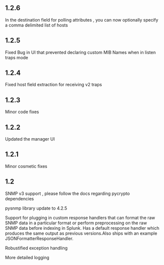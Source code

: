 1.2.6
-----

In the destination field for polling attributes , you can now optionally specify a comma delimited list of hosts

1.2.5
-----

Fixed Bug in UI that prevented declaring custom MIB Names when in listen traps mode

1.2.4
-----
Fixed host field extraction for receiving v2 traps

1.2.3
-----
Minor code fixes

1.2.2
-----
Updated the manager UI

1.2.1
-----
Minor cosmetic fixes

1.2
---
SNMP v3 support , please follow the docs regarding pycrypto dependencies

pysnmp library update to 4.2.5

Support for plugging in custom response handlers that can format the raw SNMP data in a particular format or perform preprocessing on the raw SNMP data before indexing in Splunk. Has a default response handler which produces the same output as previous versions.Also ships with an example JSONFormatterResponseHandler.

Robustified exception handling

More detailed logging